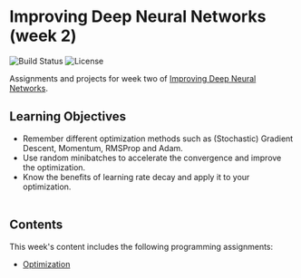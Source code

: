 # Improving Deep Neural Networks (week 2)
![Build Status](https://img.shields.io/badge/build-Stable-green.svg)
![License](https://img.shields.io/badge/license-DO_WHATEVER_YOU_WANT-green.svg)

Assignments and projects for week two of [Improving Deep Neural Networks](https://www.coursera.org/learn/deep-neural-network).

## Learning Objectives
* Remember different optimization methods such as (Stochastic) Gradient Descent, Momentum, RMSProp and Adam.
* Use random minibatches to accelerate the convergence and improve the optimization.
* Know the benefits of learning rate decay and apply it to your optimization.
<br/><br/>

## Contents
This week's content includes the following programming assignments:
* [Optimization](https://github.com/chivingtoninc/Coursera-Deep-Learning/tree/master/2-Improving-Deep-Neural-Networks/week-2/Optimization+methods.ipynb)
